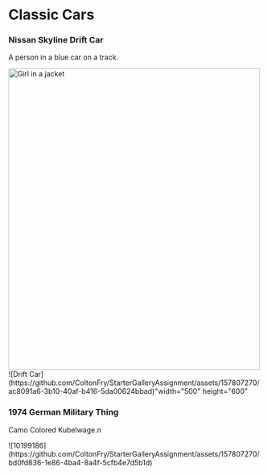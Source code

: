 <!DOCTYPE html>
<h1>Classic Cars</h1>
  	<h3>Nissan Skyline Drift Car</h3>
  	<p>A person in a blue car on a track.</p>
  </body>
</html>
<img src="Drift Car" alt="Girl in a jacket" width="500" height="600">
![Drift Car](https://github.com/ColtonFry/StarterGalleryAssignment/assets/157807270/ac8091a6-3b10-40af-b416-5da00624bbad)"width="500" height="600"


<!DOCTYPE html>
<html>
<body>

<h3>1974 German Military Thing</h3>
<p> Camo Colored Kubelwage.n</p>
![10199186](https://github.com/ColtonFry/StarterGalleryAssignment/assets/157807270/bd0fd836-1e86-4ba4-8a4f-5cfb4e7d5b1d)

 

</body>
</html>

